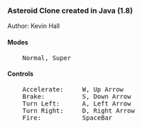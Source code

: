 <h3>Asteroid Clone created in Java (1.8)</h3>
Author: Kevin Hall

<h4>Modes</h4>
<pre>
    Normal, Super
</pre>

<h4>Controls</h4>
<pre>
    Accelerate:     W, Up Arrow
    Brake:          S, Down Arrow
    Turn Left:      A, Left Arrow
    Turn Right:     D, Right Arrow
    Fire:           SpaceBar
</pre>